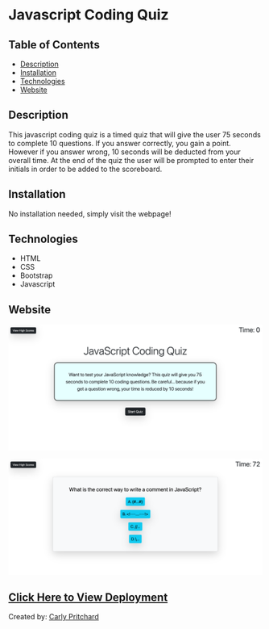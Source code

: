 # Javascript Coding Quiz

<h2> Table of Contents </h2> 

- [Description](#description)
- [Installation](#installation)
- [Technologies](#technologies)
- [Website](#website)

<h2>Description</h2>

<p>This javascript coding quiz is a timed quiz that will give the user 75 seconds to complete 10 questions. If you answer correctly, you gain a point. However if you answer wrong, 10 seconds will be deducted from your overall time. At the end of the quiz the user will be prompted to enter their initials in order to be added to the scoreboard. </p>

<h2>Installation</h2>
<p>No installation needed, simply visit the webpage!</p>

<h2>Technologies</h2>

- HTML
- CSS
- Bootstrap
- Javascript

<h2>Website</h2>

![image](/assets/images/screencapture-cjpritch-github-io-coding-quiz-2022-09-07-15_38_22.png)

![image](/assets/images/screencapture-cjpritch-github-io-coding-quiz-2022-09-07-15_38_43.png)

## [Click Here to View Deployment](https://cjpritch.github.io/coding-quiz/)

Created by: [Carly Pritchard](https://github.com/cjpritch)

